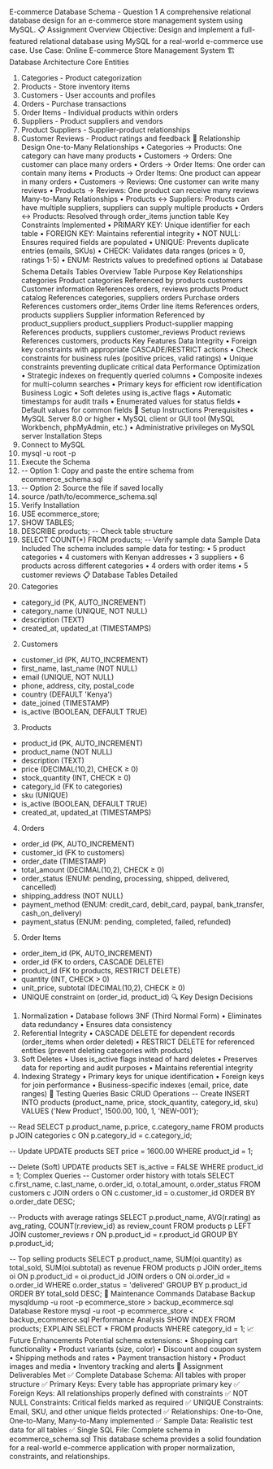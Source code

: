 E-commerce Database Schema - Question 1
A comprehensive relational database design for an e-commerce store management system using MySQL.
📋 Assignment Overview
Objective: Design and implement a full-featured relational database using MySQL for a real-world e-commerce use case.
Use Case: Online E-commerce Store Management System
🏗️ Database Architecture
Core Entities
1.	Categories - Product categorization
2.	Products - Store inventory items
3.	Customers - User accounts and profiles
4.	Orders - Purchase transactions
5.	Order Items - Individual products within orders
6.	Suppliers - Product suppliers and vendors
7.	Product Suppliers - Supplier-product relationships
8.	Customer Reviews - Product ratings and feedback
🔗 Relationship Design
One-to-Many Relationships
•	Categories → Products: One category can have many products
•	Customers → Orders: One customer can place many orders
•	Orders → Order Items: One order can contain many items
•	Products → Order Items: One product can appear in many orders
•	Customers → Reviews: One customer can write many reviews
•	Products → Reviews: One product can receive many reviews
Many-to-Many Relationships
•	Products ↔ Suppliers: Products can have multiple suppliers, suppliers can supply multiple products
•	Orders ↔ Products: Resolved through order_items junction table
Key Constraints Implemented
•	PRIMARY KEY: Unique identifier for each table
•	FOREIGN KEY: Maintains referential integrity
•	NOT NULL: Ensures required fields are populated
•	UNIQUE: Prevents duplicate entries (emails, SKUs)
•	CHECK: Validates data ranges (prices ≥ 0, ratings 1-5)
•	ENUM: Restricts values to predefined options
📊 Database Schema Details
Tables Overview
Table	Purpose	Key Relationships
categories	Product categories	Referenced by products
customers	Customer information	References orders, reviews
products	Product catalog	References categories, suppliers
orders	Purchase orders	References customers
order_items	Order line items	References orders, products
suppliers	Supplier information	Referenced by product_suppliers
product_suppliers	Product-supplier mapping	References products, suppliers
customer_reviews	Product reviews	References customers, products
Key Features
Data Integrity
•	Foreign key constraints with appropriate CASCADE/RESTRICT actions
•	Check constraints for business rules (positive prices, valid ratings)
•	Unique constraints preventing duplicate critical data
Performance Optimization
•	Strategic indexes on frequently queried columns
•	Composite indexes for multi-column searches
•	Primary keys for efficient row identification
Business Logic
•	Soft deletes using is_active flags
•	Automatic timestamps for audit trails
•	Enumerated values for status fields
•	Default values for common fields
🚀 Setup Instructions
Prerequisites
•	MySQL Server 8.0 or higher
•	MySQL client or GUI tool (MySQL Workbench, phpMyAdmin, etc.)
•	Administrative privileges on MySQL server
Installation Steps
1.	Connect to MySQL
2.	mysql -u root -p
3.	Execute the Schema
4.	-- Option 1: Copy and paste the entire schema from ecommerce_schema.sql
5.	-- Option 2: Source the file if saved locally
6.	source /path/to/ecommerce_schema.sql
7.	Verify Installation
8.	USE ecommerce_store;
9.	SHOW TABLES;
10.	DESCRIBE products;  -- Check table structure
11.	SELECT COUNT(*) FROM products;  -- Verify sample data
Sample Data Included
The schema includes sample data for testing:
•	5 product categories
•	4 customers with Kenyan addresses
•	3 suppliers
•	6 products across different categories
•	4 orders with order items
•	5 customer reviews
📋 Database Tables Detailed
1. Categories
- category_id (PK, AUTO_INCREMENT)
- category_name (UNIQUE, NOT NULL)
- description (TEXT)
- created_at, updated_at (TIMESTAMPS)
2. Customers
- customer_id (PK, AUTO_INCREMENT)
- first_name, last_name (NOT NULL)
- email (UNIQUE, NOT NULL)
- phone, address, city, postal_code
- country (DEFAULT 'Kenya')
- date_joined (TIMESTAMP)
- is_active (BOOLEAN, DEFAULT TRUE)
3. Products
- product_id (PK, AUTO_INCREMENT)
- product_name (NOT NULL)
- description (TEXT)
- price (DECIMAL(10,2), CHECK ≥ 0)
- stock_quantity (INT, CHECK ≥ 0)
- category_id (FK to categories)
- sku (UNIQUE)
- is_active (BOOLEAN, DEFAULT TRUE)
- created_at, updated_at (TIMESTAMPS)
4. Orders
- order_id (PK, AUTO_INCREMENT)
- customer_id (FK to customers)
- order_date (TIMESTAMP)
- total_amount (DECIMAL(10,2), CHECK ≥ 0)
- order_status (ENUM: pending, processing, shipped, delivered, cancelled)
- shipping_address (NOT NULL)
- payment_method (ENUM: credit_card, debit_card, paypal, bank_transfer, cash_on_delivery)
- payment_status (ENUM: pending, completed, failed, refunded)
5. Order Items
- order_item_id (PK, AUTO_INCREMENT)
- order_id (FK to orders, CASCADE DELETE)
- product_id (FK to products, RESTRICT DELETE)
- quantity (INT, CHECK > 0)
- unit_price, subtotal (DECIMAL(10,2), CHECK ≥ 0)
- UNIQUE constraint on (order_id, product_id)
🔍 Key Design Decisions
1. Normalization
•	Database follows 3NF (Third Normal Form)
•	Eliminates data redundancy
•	Ensures data consistency
2. Referential Integrity
•	CASCADE DELETE for dependent records (order_items when order deleted)
•	RESTRICT DELETE for referenced entities (prevent deleting categories with products)
3. Soft Deletes
•	Uses is_active flags instead of hard deletes
•	Preserves data for reporting and audit purposes
•	Maintains referential integrity
4. Indexing Strategy
•	Primary keys for unique identification
•	Foreign keys for join performance
•	Business-specific indexes (email, price, date ranges)
🧪 Testing Queries
Basic CRUD Operations
-- Create
INSERT INTO products (product_name, price, stock_quantity, category_id, sku)
VALUES ('New Product', 1500.00, 100, 1, 'NEW-001');

-- Read
SELECT p.product_name, p.price, c.category_name 
FROM products p 
JOIN categories c ON p.category_id = c.category_id;

-- Update
UPDATE products SET price = 1600.00 WHERE product_id = 1;

-- Delete (Soft)
UPDATE products SET is_active = FALSE WHERE product_id = 1;
Complex Queries
-- Customer order history with totals
SELECT c.first_name, c.last_name, o.order_id, o.total_amount, o.order_status
FROM customers c
JOIN orders o ON c.customer_id = o.customer_id
ORDER BY o.order_date DESC;

-- Products with average ratings
SELECT p.product_name, AVG(r.rating) as avg_rating, COUNT(r.review_id) as review_count
FROM products p
LEFT JOIN customer_reviews r ON p.product_id = r.product_id
GROUP BY p.product_id;

-- Top selling products
SELECT p.product_name, SUM(oi.quantity) as total_sold, SUM(oi.subtotal) as revenue
FROM products p
JOIN order_items oi ON p.product_id = oi.product_id
JOIN orders o ON oi.order_id = o.order_id
WHERE o.order_status = 'delivered'
GROUP BY p.product_id
ORDER BY total_sold DESC;
🔧 Maintenance Commands
Database Backup
mysqldump -u root -p ecommerce_store > backup_ecommerce.sql
Database Restore
mysql -u root -p ecommerce_store < backup_ecommerce.sql
Performance Analysis
SHOW INDEX FROM products;
EXPLAIN SELECT * FROM products WHERE category_id = 1;
📈 Future Enhancements
Potential schema extensions:
•	Shopping cart functionality
•	Product variants (size, color)
•	Discount and coupon system
•	Shipping methods and rates
•	Payment transaction history
•	Product images and media
•	Inventory tracking and alerts
🎯 Assignment Deliverables Met
✅ Complete Database Schema: All tables with proper structure
✅ Primary Keys: Every table has appropriate primary key
✅ Foreign Keys: All relationships properly defined with constraints
✅ NOT NULL Constraints: Critical fields marked as required
✅ UNIQUE Constraints: Email, SKU, and other unique fields protected
✅ Relationships: One-to-One, One-to-Many, Many-to-Many implemented
✅ Sample Data: Realistic test data for all tables
✅ Single SQL File: Complete schema in ecommerce_schema.sql
This database schema provides a solid foundation for a real-world e-commerce application with proper normalization, constraints, and relationships.

